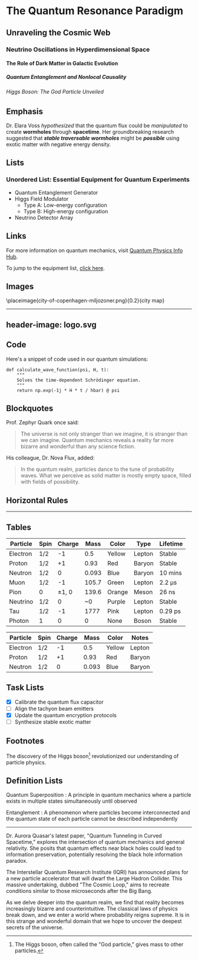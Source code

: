 

# The Quantum Resonance Paradigm

## Unraveling the Cosmic Web
### Neutrino Oscillations in Hyperdimensional Space
#### The Role of Dark Matter in Galactic Evolution
##### Quantum Entanglement and Nonlocal Causality
###### Higgs Boson: The God Particle Unveiled

## Emphasis

Dr. Elara Voss *hypothesized* that the quantum flux could be _manipulated_ to create **wormholes** through __spacetime__. Her groundbreaking research suggested that ***stable traversable wormholes*** might be ___possible___ using exotic matter with negative energy density.


## Lists

### Unordered List: Essential Equipment for Quantum Experiments

* Quantum Entanglement Generator
* Higgs Field Modulator
  * Type A: Low-energy configuration
  * Type B: High-energy configuration
* Neutrino Detector Array

## Links

For more information on quantum mechanics, visit [Quantum Physics Info Hub](https://example.com/quantum-physics).

To jump to the equipment list, [click here](#unordered-list-essential-equipment-for-quantum-experiments).


## Images

\placeimage{city-of-copenhagen-miljozoner.png}{0.2}{city map}


---
header-image: logo.svg
---

## Code

Here's a snippet of code used in our quantum simulations:

```{.python}
def calculate_wave_function(psi, H, t):
    """
    Solves the time-dependent Schrödinger equation.
    """
    return np.exp(-1j * H * t / hbar) @ psi
```

## Blockquotes

Prof. Zephyr Quark once said:

> The universe is not only stranger than we imagine, it is stranger than we can imagine. Quantum mechanics reveals a reality far more bizarre and wonderful than any science fiction.

His colleague, Dr. Nova Flux, added:

> In the quantum realm, particles dance to the tune of probability waves. What we perceive as solid matter is mostly empty space, filled with fields of possibility.


## Horizontal Rules

---

## Tables

|   Particle| Spin     | Charge | Mass  | Color  | Type    | Lifetime |
|-----------|----------|--------|-------|--------|---------|----------|
| Electron  | 1/2      | -1     | 0.5   | Yellow | Lepton  | Stable   |
| Proton    | 1/2      | +1     | 0.93  | Red    | Baryon  | Stable   |
| Neutron   | 1/2      | 0      | 0.093 | Blue   | Baryon  | 10 mins  |
| Muon      | 1/2      | -1     | 105.7 | Green  | Lepton  | 2.2 µs   |
| Pion      | 0        | ±1, 0  | 139.6 | Orange | Meson   | 26 ns    |
| Neutrino  | 1/2      | 0      | ~0    | Purple | Lepton  | Stable   |
| Tau       | 1/2      | -1     | 1777  | Pink   | Lepton  | 0.29 ps  |
| Photon    | 1        |  0     | 0     | None   | Boson   | Stable   |


| Particle    |Spin      | Charge | Mass  | Color    | Notes  |
|-------------|----------|--------|-------|----------|--------|
| Electron    | 1/2      | -1     | 0.5   | Yellow   | Lepton |
| Proton      | 1/2      | +1     | 0.93  | Red      | Baryon |
| Neutron     | 1/2      | 0      | 0.093 | Blue     | Baryon |


## Task Lists

- [x] Calibrate the quantum flux capacitor
- [ ] Align the tachyon beam emitters
- [x] Update the quantum encryption protocols
- [ ] Synthesize stable exotic matter

## Footnotes

The discovery of the Higgs boson[^1] revolutionized our understanding of particle physics.

[^1]: The Higgs boson, often called the "God particle," gives mass to other particles.

## Definition Lists

Quantum Superposition
: A principle in quantum mechanics where a particle exists in multiple states simultaneously until observed

Entanglement
: A phenomenon where particles become interconnected and the quantum state of each particle cannot be described independently


---

Dr. Aurora Quasar's latest paper, "Quantum Tunneling in Curved Spacetime," explores the intersection of quantum mechanics and general relativity. She posits that quantum effects near black holes could lead to information preservation, potentially resolving the black hole information paradox.

The Interstellar Quantum Research Institute (IQRI) has announced plans for a new particle accelerator that will dwarf the Large Hadron Collider. This massive undertaking, dubbed "The Cosmic Loop," aims to recreate conditions similar to those microseconds after the Big Bang.

As we delve deeper into the quantum realm, we find that reality becomes increasingly bizarre and counterintuitive. The classical laws of physics break down, and we enter a world where probability reigns supreme. It is in this strange and wonderful domain that we hope to uncover the deepest secrets of the universe.





